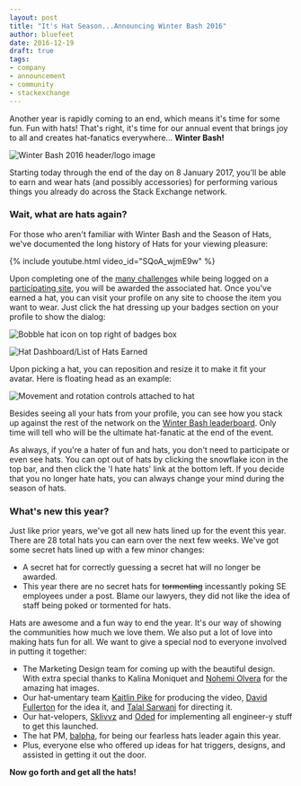 ```yaml
---
layout: post
title: "It's Hat Season...Announcing Winter Bash 2016"
author: bluefeet
date: 2016-12-19
draft: true
tags:
- company
- announcement
- community
- stackexchange
---
```


Another year is rapidly coming to an end, which means it's time for some fun. Fun with hats! That's right, it's time for our annual event that brings joy to all and creates hat-fanatics everywhere... **Winter Bash!**

![Winter Bash 2016 header/logo image](https://i.stack.imgur.com/lLWuo.jpg)

Starting today through the end of the day on 8 January 2017, you'll be able to earn and wear hats (and possibly accessories) for performing various things you already do across the Stack Exchange network.

### Wait, what are hats again?

For those who aren't familiar with Winter Bash and the Season of Hats, we've documented the long history of Hats for your viewing pleasure:

<insert hat-umentary here>
{% include youtube.html video_id="SQoA_wjmE9w" %}

Upon completing one of the [many challenges](http://winterbash2016.stackexchange.com/) while being logged on a [participating site](http://winterbash2016.stackexchange.com/leaderboard/network), you will be awarded the associated hat. Once you've earned a hat, you can visit your profile on any site to choose the item you want to wear.  Just click the hat dressing up your badges section on your profile to show the dialog:

![Bobble hat icon on top right of badges box](https://i.stack.imgur.com/2BMCn.png)

![Hat Dashboard/List of Hats Earned](https://i.stack.imgur.com/mqCWb.jpg)

Upon picking a hat, you can reposition and resize it to make it fit your avatar. Here is floating head as an example:

![Movement and rotation controls attached to hat](https://i.stack.imgur.com/Ixhqv.png)

Besides seeing all your hats from your profile, you can see how you stack up against the rest of the network on the [Winter Bash leaderboard](http://winterbash2016.stackexchange.com/leaderboard/network). Only time will tell who will be the ultimate hat-fanatic at the end of the event.

As always, if you're a hater of fun and hats, you don't need to participate or even see hats.  You can opt out of hats by clicking the snowflake icon in the top bar, and then click the 'I hate hats' link at the bottom left.  If you decide that you no longer hate hats, you can always change your mind during the season of hats.

### What's new this year?

Just like prior years, we've got all new hats lined up for the event this year.  There are 28 total hats you can earn over the next few weeks.  We've got some secret hats lined up with a few minor changes:

- A secret hat for correctly guessing a secret hat will no longer be awarded.
- This year there are no secret hats for <s>tormenting</s> incessantly poking SE employees under a post. Blame our lawyers, they did not like the idea of staff being poked or tormented for hats. 

Hats are awesome and a fun way to end the year.  It's our way of showing the communities how much we love them.  We also put a lot of love into making hats fun for all.  We want to give a special nod to everyone involved in putting it together:

- The Marketing Design team for coming up with the beautiful design. With extra special thanks to Kalina Moniquet and [Nohemi Olvera](http://stackoverflow.com/users/5921168/nohemi-olvera) for the amazing hat images.  
- Our hat-umentary team [Kaitlin Pike](http://stackoverflow.com/users/5741738/kcpike) for producing the video, [David Fullerton](http://meta.stackexchange.com/users/146719/david-fullerton) for the idea it, and [Talal Sarwani](http://meta.stackexchange.com/users/306119/talal) for directing it.
- Our hat-velopers, [Sklivvz](http://stackoverflow.com/users/7028/sklivvz) and [Oded](https://stackexchange.com/users/1190/oded) for implementing all engineer-y stuff to get this launched.
- The hat PM, [balpha](http://stackexchange.com/users/40051/balpha), for being our fearless hats leader again this year. 
- Plus, everyone else who offered up ideas for hat triggers, designs, and assisted in getting it out the door. 

**Now go forth and get all the hats!**


